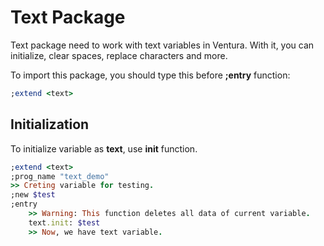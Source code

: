 # Text Package
Text package need to work with text variables in Ventura.
With it, you can initialize, clear spaces, replace characters and more.

To import this package, you should type this before **;entry** function:
```ruby
;extend <text>
```
## Initialization
To initialize variable as **text**, use **init** function.
```ruby
;extend <text>
;prog_name "text_demo"
>> Creting variable for testing.
;new $test
;entry
    >> Warning: This function deletes all data of current variable.
    text.init: $test
    >> Now, we have text variable.
```